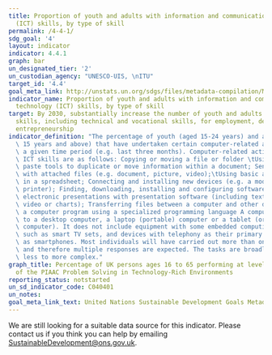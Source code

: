 ```yaml
---
title: Proportion of youth and adults with information and communications technology
  (ICT) skills, by type of skill
permalink: /4-4-1/
sdg_goal: '4'
layout: indicator
indicator: 4.4.1
graph: bar
un_designated_tier: '2'
un_custodian_agency: "UNESCO-UIS, \nITU"
target_id: '4.4'
goal_meta_link: http://unstats.un.org/sdgs/files/metadata-compilation/Metadata-Goal-4.pdf
indicator_name: Proportion of youth and adults with information and communications
  technology (ICT) skills, by type of skill
target: By 2030, substantially increase the number of youth and adults who have relevant
  skills, including technical and vocational skills, for employment, decent jobs and
  entrepreneurship
indicator_definition: "The percentage of youth (aged 15-24 years) and adults (aged\
  \ 15 years and above) that have undertaken certain computer-related activities in\
  \ a given time period (e.g. last three months). Computer-related activities to measure\
  \ ICT skills are as follows: Copying or moving a file or folder \tUsing copy and\
  \ paste tools to duplicate or move information within a document; Sending e-mails\
  \ with attached files (e.g. document, picture, video);\tUsing basic arithmetic formulae\
  \ in a spreadsheet; Connecting and installing new devices (e.g. a modem, camera,\
  \ printer); Finding, downloading, installing and configuring software \tCreating\
  \ electronic presentations with presentation software (including text, images, sound,\
  \ video or charts); Transferring files between a computer and other devices; Writing\
  \ a computer program using a specialized programming language A computer refers\
  \ to a desktop computer, a laptop (portable) computer or a tablet (or similar handheld\
  \ computer). It does not include equipment with some embedded computing abilities,\
  \ such as smart TV sets, and devices with telephony as their primary function, such\
  \ as smartphones. Most individuals will have carried out more than one activity\
  \ and therefore multiple responses are expected. The tasks are broadly ordered from\
  \ less to more complex."
graph_title: Percentage of UK persons ages 16 to 65 performing at level 2 or higher
  of the PIAAC Problem Solving in Technology-Rich Environments
reporting_status: notstarted
un_sd_indicator_code: C040401
un_notes:
goal_meta_link_text: United Nations Sustainable Development Goals Metadata (pdf 210kB)
---
```


We are still looking for a suitable data source for this indicator. Please contact us if you think you can help by emailing <a href="mailto:SustainableDevelopment@ons.gov.uk">SustainableDevelopment@ons.gov.uk</a>.


